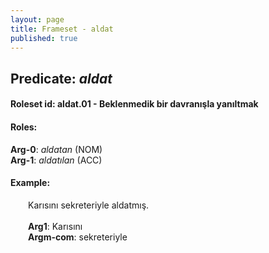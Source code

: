 ```yaml
---
layout: page
title: Frameset - aldat
published: true
---
```

<h2>Predicate: <i>aldat</i></h2>
<h4>Roleset id: aldat.01 - Beklenmedik bir davranışla yanıltmak<br>
<h4>Roles:</h4>
<b>Arg-0</b>: <i>aldatan</i>  (NOM) <br>
<b>Arg-1</b>: <i>aldatılan</i>  (ACC) <br>
<h4>Example:</h4>
&emsp;&emsp;Karısını sekreteriyle aldatmış.<br><br>
&emsp;&emsp;<b>Arg1</b>:  Karısını<br>
&emsp;&emsp;<b>Argm-com</b>:  sekreteriyle<br>

